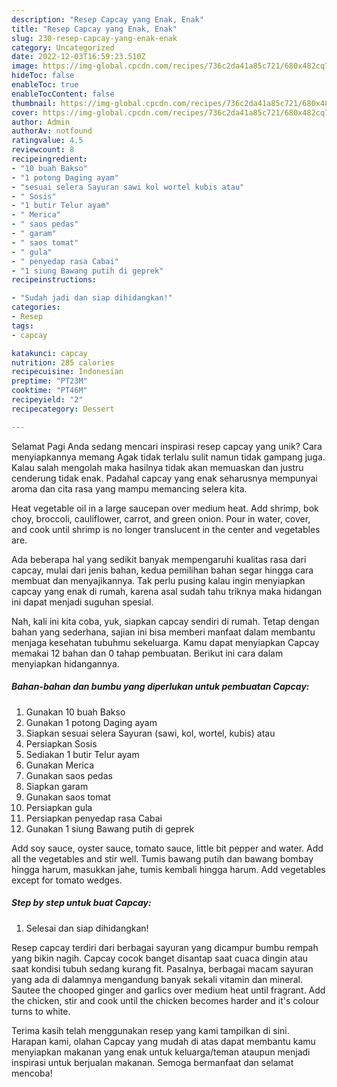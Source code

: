 ```yaml
---
description: "Resep Capcay yang Enak, Enak"
title: "Resep Capcay yang Enak, Enak"
slug: 230-resep-capcay-yang-enak-enak
category: Uncategorized
date: 2022-12-03T16:59:23.510Z
image: https://img-global.cpcdn.com/recipes/736c2da41a85c721/680x482cq70/capcay-foto-resep-utama.jpg
hideToc: false
enableToc: true
enableTocContent: false
thumbnail: https://img-global.cpcdn.com/recipes/736c2da41a85c721/680x482cq70/capcay-foto-resep-utama.jpg
cover: https://img-global.cpcdn.com/recipes/736c2da41a85c721/680x482cq70/capcay-foto-resep-utama.jpg
author: Admin
authorAv: notfound
ratingvalue: 4.5
reviewcount: 8
recipeingredient:
- "10 buah Bakso"
- "1 potong Daging ayam"
- "sesuai selera Sayuran sawi kol wortel kubis atau"
- " Sosis"
- "1 butir Telur ayam"
- " Merica"
- " saos pedas"
- " garam"
- " saos tomat"
- " gula"
- " penyedap rasa Cabai"
- "1 siung Bawang putih di geprek"
recipeinstructions:

- "Sudah jadi dan siap dihidangkan!"
categories:
- Resep
tags:
- capcay

katakunci: capcay 
nutrition: 285 calories
recipecuisine: Indonesian
preptime: "PT23M"
cooktime: "PT46M"
recipeyield: "2"
recipecategory: Dessert

---
```



Selamat Pagi Anda sedang mencari inspirasi resep capcay yang unik? Cara menyiapkannya memang Agak tidak terlalu sulit namun tidak gampang juga. Kalau salah mengolah maka hasilnya tidak akan memuaskan dan justru cenderung tidak enak. Padahal capcay yang enak seharusnya mempunyai aroma dan cita rasa yang mampu memancing selera kita.


Heat vegetable oil in a large saucepan over medium heat. Add shrimp, bok choy, broccoli, cauliflower, carrot, and green onion. Pour in water, cover, and cook until shrimp is no longer translucent in the center and vegetables are.

Ada beberapa hal yang sedikit banyak mempengaruhi kualitas rasa dari capcay, mulai dari jenis bahan, kedua pemilihan bahan segar hingga cara membuat dan menyajikannya. Tak perlu pusing kalau ingin menyiapkan capcay yang enak di rumah, karena asal sudah tahu triknya maka hidangan ini dapat menjadi suguhan spesial.


Nah, kali ini kita coba, yuk, siapkan capcay sendiri di rumah. Tetap dengan bahan yang sederhana, sajian ini bisa memberi manfaat dalam membantu menjaga kesehatan tubuhmu sekeluarga. Kamu dapat menyiapkan Capcay memakai 12 bahan dan 0 tahap pembuatan. Berikut ini cara dalam menyiapkan hidangannya.

<!--inarticleads1-->

##### Bahan-bahan dan bumbu yang diperlukan untuk pembuatan Capcay:

1. Gunakan 10 buah Bakso
1. Gunakan 1 potong Daging ayam
1. Siapkan sesuai selera Sayuran (sawi, kol, wortel, kubis) atau
1. Persiapkan  Sosis
1. Sediakan 1 butir Telur ayam
1. Gunakan  Merica
1. Gunakan  saos pedas
1. Siapkan  garam
1. Gunakan  saos tomat
1. Persiapkan  gula
1. Persiapkan  penyedap rasa Cabai
1. Gunakan 1 siung Bawang putih di geprek


Add soy sauce, oyster sauce, tomato sauce, little bit pepper and water. Add all the vegetables and stir well. Tumis bawang putih dan bawang bombay hingga harum, masukkan jahe, tumis kembali hingga harum. Add vegetables except for tomato wedges. 

<!--inarticleads2-->

##### Step by step untuk buat Capcay:


1. Selesai dan siap dihidangkan!

Resep capcay terdiri dari berbagai sayuran yang dicampur bumbu rempah yang bikin nagih. Capcay cocok banget disantap saat cuaca dingin atau saat kondisi tubuh sedang kurang fit. Pasalnya, berbagai macam sayuran yang ada di dalamnya mengandung banyak sekali vitamin dan mineral. Sautee the chooped ginger and garlics over medium heat until fragrant. Add the chicken, stir and cook until the chicken becomes harder and it&#39;s colour turns to white. 

Terima kasih telah menggunakan resep yang kami tampilkan di sini. Harapan kami, olahan Capcay yang mudah di atas dapat membantu kamu menyiapkan makanan yang enak untuk keluarga/teman ataupun menjadi inspirasi untuk berjualan makanan. Semoga bermanfaat dan selamat mencoba!

